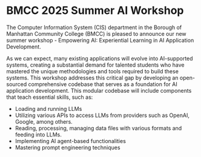 # BMCC 2025 Summer AI Workshop

The Computer Information System (CIS) department in the Borough of Manhattan Community College (BMCC) is pleased to announce our new summer workshop - Empowering AI: Experiential Learning in AI Application Development. 

As we can expect, many existing applications will evolve into AI-supported systems, creating a substantial demand for talented students who have mastered the unique methodologies and tools required to build these systems. This workshop addresses this critical gap by developing an open-sourced comprehensive codebase that serves as a foundation for AI application development. This modular codebase will include components that teach essential skills, such as:
* Loading and running LLMs
* Utilizing various APIs to access LLMs from providers such as OpenAI, Google, among others.
* Reading, processing, managing data files with various formats and feeding into LLMs.
* Implementing AI agent-based functionalities
* Mastering prompt engineering techniques

